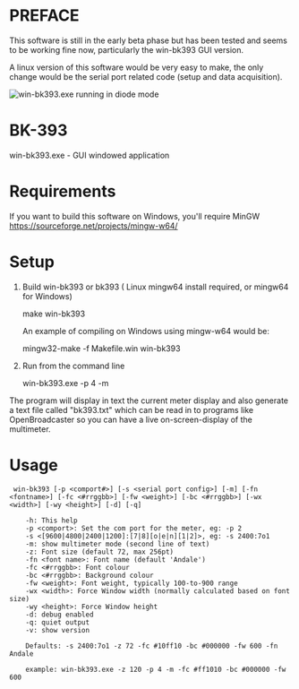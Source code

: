 # PREFACE

This software is still in the early beta phase but has been tested and seems to be working fine now, particularly the win-bk393 GUI version.  

A linux version of this software would be very easy to make, the only change would be the serial port related code (setup and data acquisition).


![win-bk393.exe running in diode mode](https://raw.githubusercontent.com/inflex/BK-393/master/assets/ss-winbk390.png)

# BK-393
win-bk393.exe - GUI windowed application

# Requirements

If you want to build this software on Windows, you'll require MinGW https://sourceforge.net/projects/mingw-w64/

# Setup

1) Build win-bk393 or bk393 ( Linux mingw64 install required, or mingw64 for Windows)
	 

	make win-bk393
   
   An example of compiling on Windows using mingw-w64 would be:
   
   mingw32-make -f Makefile.win win-bk393
   
	
2) Run from the command line

	win-bk393.exe -p 4 -m

The program will display in text the current meter display and also generate a text file called "bk393.txt" which can be read in to programs like OpenBroadcaster so you can have a live on-screen-display of the multimeter.

# Usage


	 win-bk393 [-p <comport#>] [-s <serial port config>] [-m] [-fn <fontname>] [-fc <#rrggbb>] [-fw <weight>] [-bc <#rrggbb>] [-wx <width>] [-wy <height>] [-d] [-q]

        -h: This help
        -p <comport>: Set the com port for the meter, eg: -p 2
        -s <[9600|4800|2400|1200]:[7|8][o|e|n][1|2]>, eg: -s 2400:7o1
        -m: show multimeter mode (second line of text)
        -z: Font size (default 72, max 256pt)
        -fn <font name>: Font name (default 'Andale')
        -fc <#rrggbb>: Font colour
        -bc <#rrggbb>: Background colour
        -fw <weight>: Font weight, typically 100-to-900 range
        -wx <width>: Force Window width (normally calculated based on font size)
        -wy <height>: Force Window height
        -d: debug enabled
        -q: quiet output
        -v: show version

        Defaults: -s 2400:7o1 -z 72 -fc #10ff10 -bc #000000 -fw 600 -fn Andale

        example: win-bk393.exe -z 120 -p 4 -m -fc #ff1010 -bc #000000 -fw 600

